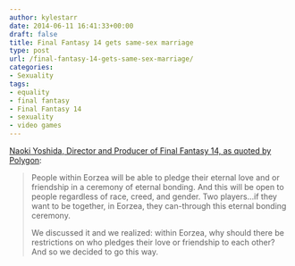 ```yaml
---
author: kylestarr
date: 2014-06-11 16:41:33+00:00
draft: false
title: Final Fantasy 14 gets same-sex marriage
type: post
url: /final-fantasy-14-gets-same-sex-marriage/
categories:
- Sexuality
tags:
- equality
- final fantasy
- Final Fantasy 14
- sexuality
- video games
---
```


[Naoki Yoshida, Director and Producer of Final Fantasy 14, as quoted by Polygon](http://www.polygon.com/ps4/2014/6/11/5800432/final-fantasy-14-same-sex-marriage-mmo-pc-ps4):

> People within Eorzea will be able to pledge their eternal love and or friendship in a ceremony of eternal bonding. And this will be open to people regardless of race, creed, and gender. Two players...if they want to be together, in Eorzea, they can-through this eternal bonding ceremony.
>
> We discussed it and we realized: within Eorzea, why should there be restrictions on who pledges their love or friendship to each other? And so we decided to go this way.
